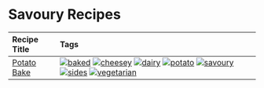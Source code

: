 # Savoury Recipes 

|Recipe Title|Tags
|:---|:---|
|[Potato Bake](../recipes/potatobake.md)|<a href="tags/baked.html"><img src="https://img.shields.io/badge/tag-baked-c5d714" alt="baked" /></a> <a href="tags/cheesey.html"><img src="https://img.shields.io/badge/tag-cheesey-603dc8" alt="cheesey" /></a> <a href="tags/dairy.html"><img src="https://img.shields.io/badge/tag-dairy-4b9e32" alt="dairy" /></a> <a href="tags/potato.html"><img src="https://img.shields.io/badge/tag-potato-2ebd3b" alt="potato" /></a> <a href="tags/savoury.html"><img src="https://img.shields.io/badge/tag-savoury-8f457a" alt="savoury" /></a> <a href="tags/sides.html"><img src="https://img.shields.io/badge/tag-sides-12b63" alt="sides" /></a> <a href="tags/vegetarian.html"><img src="https://img.shields.io/badge/tag-vegetarian-473080" alt="vegetarian" /></a>|
